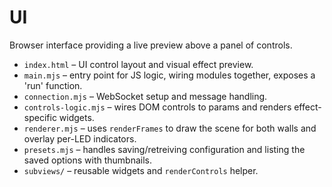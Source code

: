 # UI

Browser interface providing a live preview above a panel of controls.


- `index.html` – UI control layout and visual effect preview.
- `main.mjs` – entry point for JS logic, wiring modules together, exposes a 'run' function.
- `connection.mjs` – WebSocket setup and message handling.
- `controls-logic.mjs` – wires DOM controls to params and renders effect-specific widgets.
- `renderer.mjs` – uses `renderFrames` to draw the scene for both walls and overlay per-LED indicators.
- `presets.mjs` – handles saving/retreiving configuration and listing the saved options with thumbnails.
- `subviews/` – reusable widgets and `renderControls` helper.
